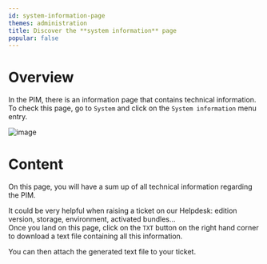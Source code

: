 ```yaml
---
id: system-information-page
themes: administration
title: Discover the **system information** page
popular: false
---
```


# Overview

In the PIM, there is an information page that contains technical information.  
To check this page, go to `System` and click on the `System information` menu entry.

![image](System_SystemInformation.png)

# Content

On this page, you will have a sum up of all technical information regarding the PIM.

It could be very helpful when raising a ticket on our Helpdesk: edition version, storage, environment, activated bundles…  
Once you land on this page, click on the `TXT` button on the right hand corner to download a text file containing all this information.

You can then attach the generated text file to your ticket.
